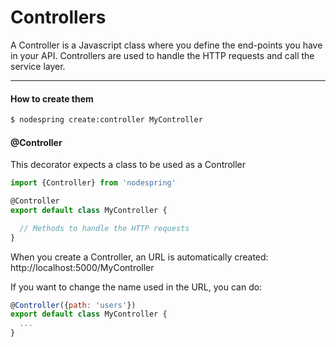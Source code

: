 # Controllers

A Controller is a Javascript class where you define the end-points you have in your API. Controllers are used to handle the HTTP requests and call the service layer.



---



#### How to create them
```bash
$ nodespring create:controller MyController
```


#### @Controller

This decorator expects a class to be used as a Controller

```javascript
import {Controller} from 'nodespring'

@Controller
export default class MyController {

  // Methods to handle the HTTP requests
}
```

When you create a Controller, an URL is automatically created: http://localhost:5000/MyController

If you want to change the name used in the URL, you can do:

```javascript
@Controller({path: 'users'})
export default class MyController {
  ...
}
```